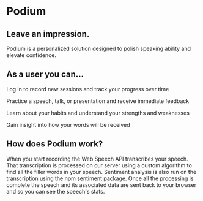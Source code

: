 # Podium

## Leave an impression.

Podium is a personalized solution designed to polish speaking ability and elevate confidence.

## As a user you can...

Log in to record new sessions and track your progress over time

Practice a speech, talk, or presentation and receive immediate feedback

Learn about your habits and understand your strengths and weaknesses

Gain insight into how your words will be received


## How does Podium work?

When you start recording the Web Speech API transcribes your speech. That transcription is processed on our server using a custom algorithm to find all the filler words in your speech. Sentiment analysis is also run on the transcription using the npm sentiment package. Once all the processing is complete the speech and its associated data are sent back to your browser and so you can see the speech's stats.
